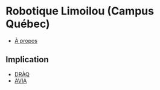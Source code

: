 # Robotique Limoilou (Campus Québec)

- [À propos](https://www.cegeplimoilou.ca/etudiants/vie-etudiante/activites/robotique/)

## Implication
- [DRÀQ](https://www.cegeplimoilou.ca/blogue/programmes-et-formations/sciences-et-genie/2022/l-equipe-du-cegep-limoilou-remporte-le-premier-defi-robotique-a-quebec/)
- [AVIA](https://robo-crc.ca/fr/avia-2023/)
